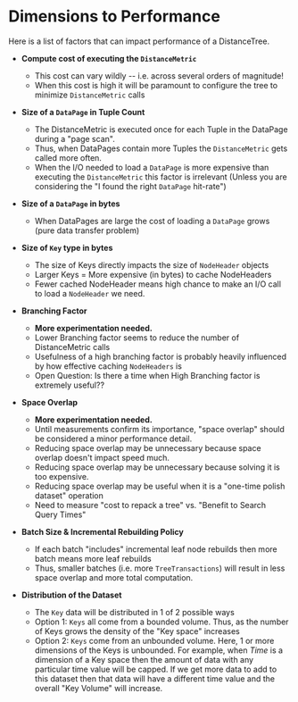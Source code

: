 # Dimensions to Performance

Here is a list of factors that can impact performance of a DistanceTree.

- **Compute cost of executing the `DistanceMetric`**
    - This cost can vary wildly -- i.e. across several orders of magnitude!
    - When this cost is high it will be paramount to configure the tree to minimize `DistanceMetric` calls


- **Size of a `DataPage` in Tuple Count**
    - The DistanceMetric is executed once for each Tuple in the DataPage during a "page scan".
    - Thus, when DataPages contain more Tuples the `DistanceMetric` gets called more often.
    - When the I/O needed to load a `DataPage` is more expensive than executing the `DistanceMetric` this factor is
      irrelevant (Unless you are considering the "I found the right `DataPage` hit-rate")


- **Size of a `DataPage` in bytes**
    - When DataPages are large the cost of loading a `DataPage` grows (pure data transfer problem)


- **Size of `Key` type in bytes**
    - The size of Keys directly impacts the size of `NodeHeader` objects
    - Larger Keys = More expensive (in bytes) to cache NodeHeaders
    - Fewer cached NodeHeader means high chance to make an I/O call to load a `NodeHeader` we need.


- **Branching Factor**
    - **More experimentation needed.**
    - Lower Branching factor seems to reduce the number of DistanceMetric calls
    - Usefulness of a high branching factor is probably heavily influenced by how effective caching `NodeHeaders` is
    - Open Question: Is there a time when High Branching factor is extremely useful??


- **Space Overlap**
    - **More experimentation needed.**
    - Until measurements confirm its importance, "space overlap" should be considered a minor performance detail.
    - Reducing space overlap may be unnecessary because space overlap doesn't impact speed much.
    - Reducing space overlap may be unnecessary because solving it is too expensive.
    - Reducing space overlap may be useful when it is a "one-time polish dataset" operation
    - Need to measure "cost to repack a tree" vs. "Benefit to Search Query Times"


- **Batch Size & Incremental Rebuilding Policy**
    - If each batch "includes" incremental leaf node rebuilds then more batch means more leaf rebuilds
    - Thus, smaller batches (i.e. more `TreeTransactions`) will result in less space overlap and more total computation.


- **Distribution of the Dataset**
    - The `Key` data will be distributed in 1 of 2 possible ways
    - Option 1: `Keys` all come from a bounded volume. Thus, as the number of Keys grows the density of the "Key space"
      increases
    - Option 2: `Keys` come from an unbounded volume. Here, 1 or more dimensions of the Keys is unbounded. For example,
      when _Time_ is a dimension of a Key space then the amount of data with any particular time value will be capped.
      If we get more data to add to this dataset then that data will have a different time value and the overall "Key
      Volume" will increase.     
